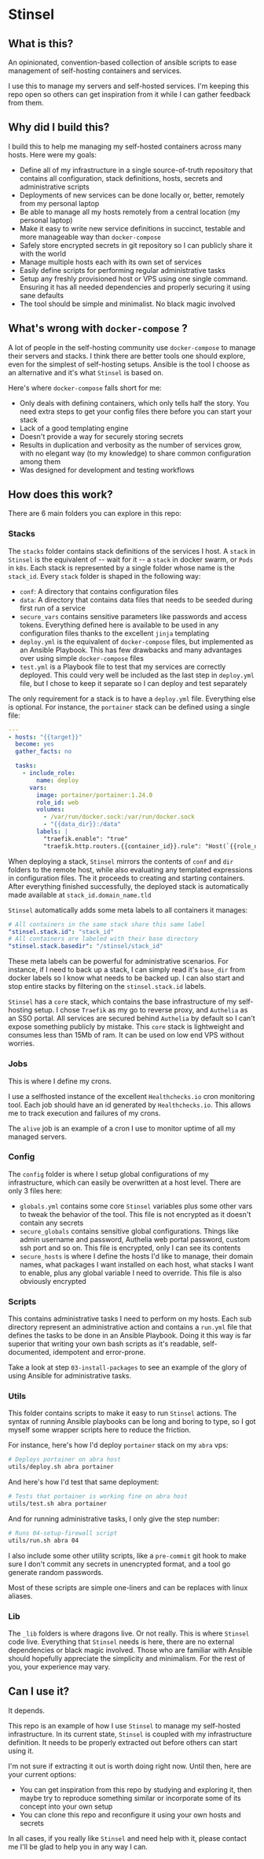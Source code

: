 # Stinsel

## What is this?

An opinionated, convention-based collection of ansible scripts to ease management of self-hosting containers and services.

I use this to manage my servers and self-hosted services. I'm keeping this repo open so others can get inspiration from it while I can gather feedback from them. 

## Why did I build this?

I build this to help me managing my self-hosted containers across many hosts. Here were my goals:

* Define all of my infrastructure in a single source-of-truth repository that contains all configuration, stack definitions, hosts, secrets and administrative scripts
* Deployments of new services can be done locally or, better, remotely from my personal laptop
* Be able to manage all my hosts remotely from a central location (my personal laptop)
* Make it easy to write new service definitions in succinct, testable and more manageable way than `docker-compose`
* Safely store encrypted secrets in git repository so I can publicly share it with the world
* Manage multiple hosts each with its own set of services
* Easily define scripts for performing regular administrative tasks
* Setup any freshly provisioned host or VPS using one single command. Ensuring it has all needed dependencies and properly securing it using sane defaults
* The tool should be simple and minimalist. No black magic involved

## What's wrong with `docker-compose` ?

A lot of people in the self-hosting community use `docker-compose` to manage their servers and stacks. I think there are better tools one should explore, even for the simplest of self-hosting setups. Ansible is the tool I choose as an alternative and it's what `Stinsel` is based on.

Here's where `docker-compose` falls short for me:

* Only deals with defining containers, which only tells half the story. You need extra steps to get your config files there before you can start your stack
* Lack of a good templating engine
* Doesn't provide a way for securely storing secrets
* Results in duplication and verbosity as the number of services grow, with no elegant way (to my knowledge) to share common configuration among them
* Was designed for development and testing workflows

## How does this work?

There are 6 main folders you can explore in this repo:

### Stacks

The `stacks` folder contains stack definitions of the services I host. A `stack` in `Stinsel` is the equivalent of -- wait for it -- a `stack` in docker swarm, or `Pods` in `k8s`. Each stack is represented by a single folder whose name is the `stack_id`.  Every `stack` folder is shaped in the following way:
  * `conf`: A directory that contains configuration files
  * `data`: A directory that contains data files that needs to be seeded during first run of a service
  * `secure_vars` contains sensitive parameters like passwords and access tokens. Everything defined here is available to be used in any configuration files thanks to the excellent `jinja` templating
  * `deploy.yml` is the equivalent of `docker-compose` files, but implemented as an Ansible Playbook. This has few drawbacks and many advantages over using simple `docker-compose` files
  * `test.yml` is a Playbook file to test that my services are correctly deployed. This could very well be included as the last step in `deploy.yml` file, but I chose to keep it separate so I can deploy and test separately

The only requirement for a stack is to have a `deploy.yml` file. Everything else is optional. For instance, the `portainer` stack can be defined using a single file:

```yml
---
- hosts: "{{target}}"
  become: yes
  gather_facts: no

  tasks:
    - include_role:
        name: deploy
      vars:
        image: portainer/portainer:1.24.0
        role_id: web
        volumes:
          - /var/run/docker.sock:/var/run/docker.sock
          - "{{data_dir}}:/data"
        labels: |
          "traefik.enable": "true"
          "traefik.http.routers.{{container_id}}.rule": "Host(`{{role_url}}`)"
```

When deploying a stack, `Stinsel` mirrors the contents of `conf` and `dir` folders to the remote host, while also evaluating any templated expressions in configuration files. The it proceeds to creating and starting containers. After everything finished successfully, the deployed stack is automatically made available at `stack_id.domain_name.tld`

`Stinsel` automatically adds some meta labels to all containers it manages:

```yml
# All containers in the same stack share this same label
"stinsel.stack.id": "stack_id"
# All containers are labeled with their base directory
"stinsel.stack.basedir": "/stinsel/stack_id"
```

These meta labels can be powerful for administrative scenarios. For instance, if I need to back up a stack, I can simply read it's `base_dir` from docker labels so I know what needs to be backed up. I can also start and stop entire stacks by filtering on the `stinsel.stack.id` labels.

`Stinsel` has a `core` stack, which contains the base infrastructure of my self-hosting setup. I chose `Traefik` as my go to reverse proxy, and `Authelia` as an SSO portal. All services are secured behind `Authelia` by default so I can't expose something publicly by mistake. This `core` stack is lightweight and consumes less than 15Mb of ram. It can be used on low end VPS without worries.

### Jobs

This is where I define my crons.

I use a selfhosted instance of the excellent `Healthchecks.io` cron monitoring tool. Each job should have an id generated by `Healthchecks.io`. This allows me to track execution and failures of my crons.

The `alive` job is an example of a cron I use to monitor uptime of all my managed servers. 

### Config

The `config` folder is where I setup global configurations of my infrastructure, which can easily be overwritten at a host level. There are only 3 files here:
* `globals.yml` contains some core `Stinsel` variables plus some other vars to tweak the behavior of the tool. This file is not encrypted as it doesn't contain any secrets
* `secure_globals` contains sensitive global configurations. Things like admin username and password, Authelia web portal password, custom ssh port and so on. This file is encrypted, only I can see its contents
* `secure_hosts` is where I define the hosts I'd like to manage, their domain names, what packages I want installed on each host, what stacks I want to enable, plus any global variable I need to override. This file is also obviously encrypted

### Scripts

This contains administrative tasks I need to perform on my hosts. Each sub directory represent an administrative action and contains a `run.yml` file that defines the tasks to be done in an Ansible Playbook. Doing it this way is far superior that writing your own bash scripts as it's readable, self-documented, idempotent and error-prone.

Take a look at step `03-install-packages` to see an example of the glory of using Ansible for administrative tasks.

### Utils

This folder contains scripts to make it easy to run `Stinsel` actions. The syntax of running Ansible playbooks can be long and boring to type, so I got myself some wrapper scripts here to reduce the friction.

For instance, here's how I'd deploy `portainer` stack on my `abra` vps:

```bash
# Deploys portainer on abra host
utils/deploy.sh abra portainer
```

And here's how I'd test that same deployment:

```bash
# Tests that portainer is working fine on abra host
utils/test.sh abra portainer
```
And for running administrative tasks, I only give the step number:

```bash
# Runs 04-setup-firewall script
utils/run.sh abra 04
```

I also include some other utility scripts, like a `pre-commit` git hook to make sure I don't commit any secrets in unencrypted format, and a tool go generate random passwords.

Most of these scripts are simple one-liners and can be replaces with linux aliases.

### Lib

The `_lib` folders is where dragons live. Or not really. 
This is where `Stinsel` code live. Everything that `Stinsel` needs is here, there are no external dependencies or black magic involved. Those who are familiar with Ansible should hopefully appreciate the simplicity and minimalism. For the rest of you, your experience may vary.

## Can I use it?

It depends.

This repo is an example of how I use `Stinsel` to manage my self-hosted infrastructure. In its current state, `Stinsel` is coupled with my infrastructure definition. It needs to be properly extracted out before others can start using it.

I'm not sure if extracting it out is worth doing right now. Until then, here are your current options:

* You can get inspiration from this repo by studying and exploring it, then maybe try to reproduce something similar or incorporate some of its concept into your own setup
* You can clone this repo and reconfigure it using your own hosts and secrets

In all cases, if you really like `Stinsel` and need help with it, please contact me I'll be glad to help you in any way I can.